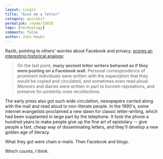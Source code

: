 ```yaml
---
layout: single 
title: "Give me a letter" 
category: quickbit
permalink: /node/15035
tags: [technology] 
comments: false 
author: John Hawks 
---
```


Razib, pointing to others' worries about Facebook and privacy, <a href="http://blogs.discovermagazine.com/gnxp/2010/11/the-banality-of-facebook/">scores an interesting historical analogy</a>: 

<blockquote>On the last point, <b>many ancient letter writers behaved as if they were posting on a Facebook wall</b>. Personal correspondence of prominent individuals were written with the expectation that they would be copied and circulated, and sometimes even read aloud. Memoirs and diaries were written in part to burnish reputations, and preserve for posterity ones recollections.</blockquote>

The early press also got such wide circulation, newspapers carried along with the mail and read aloud to non-literate people. In the 1990's, some internet evangelists proclaimed a new dawn for classic letter-writing, which had been supplanted in large part by the telephone. It took the phone a hundred years to make people give up the fine art of epistolary -- give people a fast, cheap way of disseminating letters, and they'll develop a new golden age of literacy.

What they got were chain e-mails. Then Facebook and blogs. 

Which counts, I think. 

